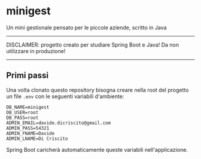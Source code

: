 # minigest

Un mini gestionale pensato per le piccole aziende, scritto in Java

---

DISCLAIMER: progetto creato per studiare Spring Boot e Java! Da non utilizzare in produzione!

---

## Primi passi

Una volta clonato questo repository bisogna creare nella root del progetto un file `.env` con le seguenti variabili d'ambiente:

```
DB_NAME=minigest
DB_USER=root
DB_PASS=root
ADMIN_EMAIL=davide.dicriscito@gmail.com
ADMIN_PASS=54321
ADMIN_FNAME=Davide
ADMIN_LNAME=Di Criscito
```

Spring Boot caricherà automaticamente queste variabili nell'applicazione.
